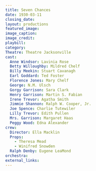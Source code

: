 ```yaml
---
title: Seven Chances
date: 1930-03-11
closing_date:
layout: productions
featured_image: 
image_caption:
image_credit:
playbill:
category:
Theatre: Theatre Jacksonville
cast:
  Anne Windsor: Lavinia Rose
  Betty Willoughby: Mildred Chelf
  Billy Meekin: Stuart Cavanagh
  Earl Goddard: Ted Foster
  Florence Jones: Mary Chelf
  George: N.M. Ulsch
  Gorgy Garrison: Sara Clark
  Henry Garrison: Martin S. Fabian
  Irene Trevor: Agatha Smith
  Jimmie Shannon: Ralph W. Cooper, Jr.
  Joe Spence: Charlie Tutewiler
  Lilly Trevor: Edith Pullen
  Mrs. Garrison: Margaret Haas
  Peggy Wood: Edna Alexander
crew:
  Director: Ella Macklin
  Props:
    - Theresa Mead
    - Winifred Snowden
  Ralph Denby: Eugene LeaMond
orchestra:
external_links:
---
```

